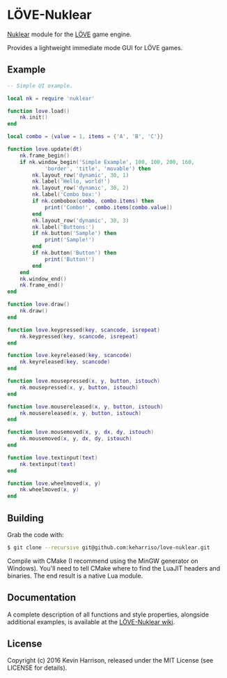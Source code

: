 # LÖVE-Nuklear

[Nuklear](https://github.com/vurtun/nuklear) module for the [LÖVE](https://love2d.org/) game engine.

Provides a lightweight immediate mode GUI for LÖVE games.

## Example
```lua
-- Simple UI example.

local nk = require 'nuklear'

function love.load()
	nk.init()
end

local combo = {value = 1, items = {'A', 'B', 'C'}}

function love.update(dt)
	nk.frame_begin()
	if nk.window_begin('Simple Example', 100, 100, 200, 160,
			'border', 'title', 'movable') then
		nk.layout_row('dynamic', 30, 1)
		nk.label('Hello, world!')
		nk.layout_row('dynamic', 30, 2)
		nk.label('Combo box:')
		if nk.combobox(combo, combo.items) then
			print('Combo!', combo.items[combo.value])
		end
		nk.layout_row('dynamic', 30, 3)
		nk.label('Buttons:')
		if nk.button('Sample') then
			print('Sample!')
		end
		if nk.button('Button') then
			print('Button!')
		end
	end
	nk.window_end()
	nk.frame_end()
end

function love.draw()
	nk.draw()
end

function love.keypressed(key, scancode, isrepeat)
	nk.keypressed(key, scancode, isrepeat)
end

function love.keyreleased(key, scancode)
	nk.keyreleased(key, scancode)
end

function love.mousepressed(x, y, button, istouch)
	nk.mousepressed(x, y, button, istouch)
end

function love.mousereleased(x, y, button, istouch)
	nk.mousereleased(x, y, button, istouch)
end

function love.mousemoved(x, y, dx, dy, istouch)
	nk.mousemoved(x, y, dx, dy, istouch)
end

function love.textinput(text)
	nk.textinput(text)
end

function love.wheelmoved(x, y)
	nk.wheelmoved(x, y)
end
```

## Building

Grab the code with:
```sh
$ git clone --recursive git@github.com:keharriso/love-nuklear.git
```

Compile with CMake (I recommend using the MinGW generator on Windows). You'll need to tell CMake where to find the LuaJIT headers and binaries. The end result is a native Lua module.



## Documentation

A complete description of all functions and style properties, alongside additional examples, is available at the [LÖVE-Nuklear wiki](https://github.com/keharriso/love-nuklear/wiki).

## License

Copyright (c) 2016 Kevin Harrison, released under the MIT License (see LICENSE for details).

